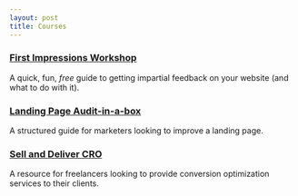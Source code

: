 ```yaml
---
layout: post
title: Courses
---
```


### [First Impressions Workshop](https://gum.co/first-impressions-workshop)
A quick, fun, _free_ guide to getting impartial feedback on your website (and what to do with it).

### [Landing Page Audit-in-a-box](https://gum.co/lp-audit)
A structured guide for marketers looking to improve a landing page.

### [Sell and Deliver CRO](https://gum.co/sell-and-deliver-cro)
A resource for freelancers looking to provide conversion optimization services to their clients.
